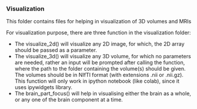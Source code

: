 ### Visualization

This folder contains files for helping in visualization of 3D volumes and MRIs

For visualization purpose, there are three function in the visualization folder:

- The visualize_2d() will visualize any 2D image, for which, the 2D array should be passed as a parameter.
- The visualize_3d() will visualize any 3D volume, for which no parameters are needed, rather an input will be prompted after calling the function, where the path to the folder containing the volume(s) should be given. The volumes should be in NIfTI format (with extensions .nii or .nii.gz). This function will only work in ipython notebook (like colab), since it uses ipywidgets library.
- The brain_part_focus() will help in visualising either the brain as a whole, or any one of the brain component at a time.

